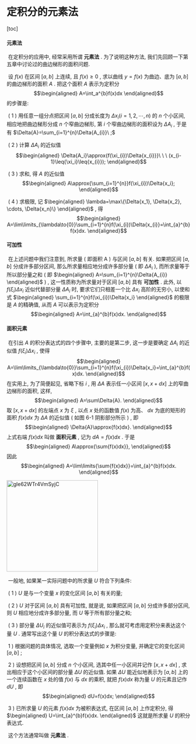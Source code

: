 # 定积分的元素法



[toc]



#### 元素法

​	在定积分的应用中, 经常采用所谓 **元素法** . 为了说明这种方法, 我们先回顾一下第五章中讨论过的曲边梯形的面积问题. 

​	设 $f(x)$ 在区间 $[a, b]$ 上连续, 且 $f(x)\geq{0}$ , 求以曲线 $y=f(x)$ 为曲边、底为 $[a, b]$ 的曲边梯形的面积 $A$ . 把这个面积 $A$ 表示为定积分 $$\begin{aligned} A=\int_a^{b}f(x)dx \end{aligned}$$ 的步骤是: 

​	( 1 ) 用任意一组分点把区间 $[a, b]$ 分成长度为 $\Delta{x_{i}}(i=1, 2,\cdots, n)$ 的 $n$ 个小区间, 相应地把曲边梯形分成 $n$ 个窄曲边梯形, 第 $i$ 个窄曲边梯形的面积设为 $\Delta{A_{i}}$ , 于是有 $\Delta{A}=\sum_{i=1}^{n}\Delta{A_{i}}\ ;$ 

​	( 2 ) 计算 $\Delta{A_{i}}$ 的近似值 $$\begin{aligned} \Delta{A_i}\approx{f(\xi_{i})\Delta{x_{i}}}\ \ \ (x_{i-1}\leq{\xi_i}\leq{x_{i}}); \end{aligned}$$ 

​	( 3 ) 求和, 得 $A$ 的近似值 $$\begin{aligned} A\approx{\sum_{i=1}^{n}}f(\xi_{i})\Delta{x_i}; \end{aligned}$$ 

​	( 4 ) 求极限, 记 $\begin{aligned} \lambda=\max\{\Delta{x_1}, \Delta{x_2}, \cdots, \Delta{x_n}\} \end{aligned}$ , 得 $$\begin{aligned} A=\lim\limits_{\lambda\to{0}}\sum_{i=1}^{n}f(\xi_{i})\Delta{x_{i}}=\int_{a}^{b}f(x)dx. \end{aligned}$$ 

#### 可加性

​	在上述问题中我们注意到, 所求量 ( 即面积 A ) 与区间 $[a, b]$ 有关. 如果把区间 $[a, b]$ 分成许多部分区间, 那么所求量相应地分成许多部分量 ( 即 $\Delta{A_{i}}$ ), 而所求量等于所以部分量之和 ( 即 $\begin{aligned} A=\sum_{i=1}^{n}\Delta{A_{i}} \end{aligned}$ ) , 这一性质称为所求量对于区间 $[a, b]$ 具有 **可加性** . 此外, 以 $f(\xi_{i})\Delta{x_i}$ 近似代替部分量 $\Delta{A_{i}}$ 时, 要求它们只相差一个比 $\Delta{x_i}$ 高阶的无穷小, 以使和式 $\begin{aligned} \sum_{i=1}^{n}f(\xi_{i})\Delta{x_i} \end{aligned}$ 的极限是 $A$ 的精确值, 从而 $A$ 可以表示为定积分 $$\begin{aligned} A=\int_{a}^{b}f(x)dx. \end{aligned}$$ 

#### 面积元素

​	在引出 $A$ 的积分表达式的四个步骤中, 主要的是第二步, 这一步是要确定 $\Delta{A_{i}}$ 的近似值 $f(\xi_{i})\Delta{x_{i}}$ , 使得 $$\begin{aligned} A=\lim\limits_{\lambda\to{0}}\sum_{i=1}^{n}f(\xi_{i})\Delta{x_i}=\int_{a}^{b}f(x)dx. \end{aligned}$$ 在实用上, 为了简便起见, 省略下标 $i$ , 用 $\Delta{A}$ 表示任一小区间 $[x, x+dx]$ 上的窄曲边梯形的面积, 这样,  $$\begin{aligned} A=\sum\Delta{A}. \end{aligned}$$ 取 $[x, x+dx]$ 的左端点 $x$ 为 $\xi$ , 以点 $x$ 处的函数值 $f(x)$ 为高、 $dx$ 为底的矩形的面积 $f(x)dx$ 为 $\Delta{A}$ 的近似值 ( 如图 6-1 阴影部分所示 ) , 即 $$\begin{aligned} \Delta{A}\approx{f(x)dx}. \end{aligned}$$  上式右端 $f(x)dx$ 叫做 **面积元素** , 记为 $dA=f(x)dx$ . 于是 $$\begin{aligned} A\approx{\sum{f(x)dx}}, \end{aligned}$$ 因此 $$\begin{aligned} A=\lim\limits{\sum{f(x)dx}}=\int_{a}^{b}f(x)dx. \end{aligned}$$ 

<img src='https://i.loli.net/2020/12/23/gle62WTr4VmSyjC.png' alt='gle62WTr4VmSyjC' width="250px">

​	一般地, 如果某一实际问题中的所求量 $U$ 符合下列条件: 

​	( 1 )  $U$ 是与一个变量 $x$ 的变化区间 $[a, b]$ 有关的量; 

​	( 2 )  $U$ 对于区间 $[a, b]$ 具有可加性, 就是说, 如果把区间 $[a, b]$ 分成许多部分区间, 则 $U$ 相应地分成许多部分量, 而 $U$ 等于所有部分量之和; 

​	( 3 ) 部分量 $\Delta{U_{i}}$ 的近似值可表示为 $f(\xi_{i})\Delta{x_i}$ , 那么就可考虑用定积分来表达这个量 $U$ . 通常写出这个量 $U$ 的积分表达式的步骤是: 

​	1 ) 根据问题的具体情况, 选取一个变量例如 $x$ 为积分变量, 并确定它的变化区间 $[a, b]$ ; 

​	2 ) 设想把区间 $[a, b]$ 分成 $n$ 个小区间, 选其中任一小区间并记作 $[x, x+dx]$ , 求出相应于这个小区间的部分量 $\Delta{U}$ 的近似值. 如果 $\Delta{U}$ 能近似地表示为 $[a, b]$ 上的一个连续函数在 $x$ 处的值 $f(x)$ 与 $dx$ 的乘积, 就把 $f(x)dx$ 称为量 $U$ 的元素且记作 $dU$ , 即 $$\begin{aligned} dU=f(x)dx; \end{aligned}$$ 

​	3 ) 已所求量 $U$ 的元素 $f(x)dx$ 为被积表达式, 在区间 $[a, b]$ 上作定积分, 得 $\begin{aligned} U=\int_{a}^{b}f(x)dx. \end{aligned}$ 这就是所求量 $U$ 的积分表达式. 

​	这个方法通常叫做 **元素法** . 

